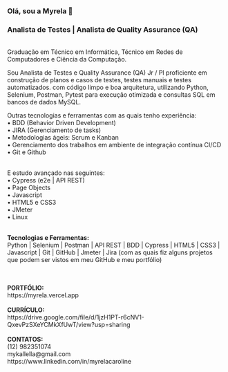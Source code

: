 ### Olá, sou a Myrela 👋
### Analista de Testes | Analista de Quality Assurance (QA)
<br>
Graduação em Técnico em Informática, Técnico em Redes de Computadores e Ciência da Computação. 
<br>

Sou Analista de Testes e Quality Assurance (QA) Jr / Pl proficiente em construção de planos e casos de testes, testes manuais e testes automatizados.
com código limpo e boa arquitetura, utilizando Python, Selenium, Postman, Pytest para execução otimizada e consultas SQL em bancos de dados MySQL.
<br>

Outras tecnologias e ferramentas com as quais tenho experiência: <br>
• BDD (Behavior Driven Development) <br>
• JIRA (Gerenciamento de tasks) <br>
• Metodologias ágeis: Scrum e Kanban <br>
• Gerenciamento dos trabalhos em ambiente de integração contínua CI/CD <br>
• Git e Github <br>
<br>

E estudo avançado nas seguintes: <br>
• Cypress (e2e | API REST) <br>
• Page Objects <br>
• Javascript <br>
• HTML5 e CSS3 <br>
• JMeter <br>
• Linux <br>
<br>

<strong>Tecnologias e Ferramentas:</strong>
<br>
Python | Selenium | Postman | API REST | BDD | Cypress | HTML5 | CSS3 | Javascript | Git | GitHub | Jmeter | Jira (com as quais fiz alguns projetos que podem ser vistos em meu GitHub e meu portfólio)
<br><br>

<br>
<strong>PORTFÓLIO: </strong>
<br>
https://myrela.vercel.app
<br><br>
<strong>CURRÍCULO: </strong>
<br>
https://drive.google.com/file/d/1jzH1PT-r6cNV1-QxevPzSXeYCMkXfUwT/view?usp=sharing
<br><br>
<strong>CONTATOS:</strong> 
<br>
(12) 982351074
<br>
mykallella@gmail.com
<br>
https://www.linkedin.com/in/myrelacaroline





